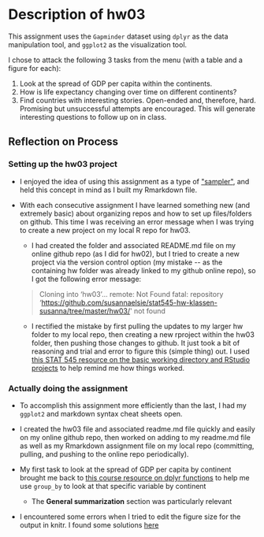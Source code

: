 
# Description of hw03

This assignment uses the ```Gapminder``` dataset using ```dplyr``` as the data manipulation tool, and ```ggplot2``` as the visualization tool. 

I chose to attack the following 3 tasks from the menu (with a table and a figure for each):
1. Look at the spread of GDP per capita within the continents.
2. How is life expectancy changing over time on different continents?
3. Find countries with interesting stories. Open-ended and, therefore, hard. Promising but unsuccessful attempts are encouraged. This will generate interesting questions to follow up on in class.

## Reflection on Process

### Setting up the hw03 project

* I enjoyed the idea of using this assignment as a type of <a href="https://en.wikipedia.org/wiki/Sampler_(needlework)">"sampler"</a>, and held this concept in mind as I built my Rmarkdown file.

* With each consecutive assignment I have learned something new (and extremely basic) about organizing repos and how to set up files/folders on github. This time I was receiving an error message when I was trying to create a new project on my local R repo for hw03.

   * I had created the folder and associated README.md file on my online github repo (as I did for hw02), but I tried to create a new project via the version control option (my mistake -- as the containing hw folder was already linked to my github online repo), so I got the following error message:

  >Cloning into ‘hw03’...
  >remote: Not Found
  >fatal: repository ‘https://github.com/susannaelsie/stat545-hw-klassen-susanna/tree/master/hw03/' not found

   * I rectified the mistake by first pulling the updates to my larger hw folder to my local repo, then creating a new rproject within the hw03 folder, then pushing those changes to github. It just took a bit of reasoning and trial and error to figure this (simple thing) out. I used <a href="http://stat545.com/block002_hello-r-workspace-wd-project.html">this STAT 545 resource on the basic working directory and RStudio projects</a> to help remind me how things worked.


### Actually doing the assignment

* To accomplish this assignment more efficiently than the last, I had my ```ggplot2``` and markdown syntax cheat sheets open.

* I created the hw03 file and associated readme.md file quickly and easily on my online github repo, then worked on adding to my readme.md file as well as my Rmarkdown assignment file on my local repo (committing, pulling, and pushing to the online repo periodically).

* My first task to look at the spread of GDP per capita by continent brought me back to <a href="http://stat545.com/block010_dplyr-end-single-table.html#group_by-is-a-mighty-weapon">this course resource on dplyr functions</a> to help me use ```group_by``` to look at that specific variable by continent
  * The **General summarization** section was particularly relevant
  
* I encountered some errors when I tried to edit the figure size for the output in knitr. I found some solutions <a href="https://yihui.name/knitr/options/">here</a>

